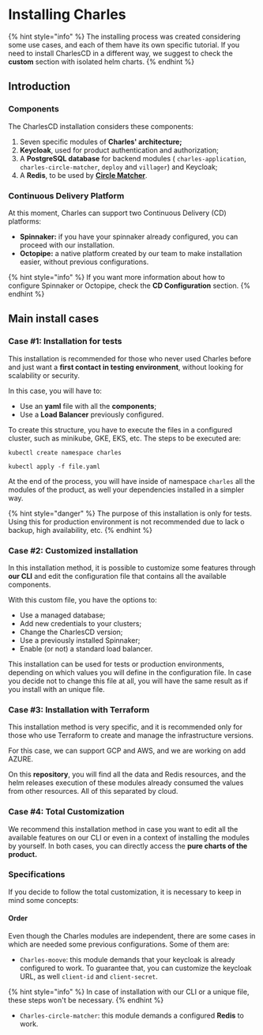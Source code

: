 # Installing Charles

{% hint style="info" %}
The installing process was created considering some use cases, and each of them have its own specific tutorial. If you need to install CharlesCD in a different way, we suggest to check the **custom** section with isolated helm charts.
{% endhint %}

## Introduction

### Components

The CharlesCD installation considers these components:

1. Seven specific modules of **Charles' architecture;** 
2. **Keycloak**, used for product authentication and authorization;
3. A **PostgreSQL database** for backend modules \( `charles-application`, `charles-circle-matcher`, `deploy` and `villager`\) and Keycloak;
4. A **Redis**, to be used by [**Circle Matcher**](https://docs.charlescd.io/referencia/circle-matcher). 

### Continuous Delivery Platform

At this moment, Charles can support two Continuous Delivery \(CD\) platforms:

* **Spinnaker:** if you have your spinnaker already configured, you can proceed with our installation.  
* **Octopipe:** a native platform created by our team to make installation easier, without previous configurations. 

{% hint style="info" %}
If you want more information about how to configure Spinnaker or Octopipe, check the **CD Configuration** section.
{% endhint %}

## Main install cases

### Case \#1: Installation for tests

This installation is recommended for those who never used Charles before and just want a **first contact in testing environment**, without looking for scalability or security.

In this case, you will have to:

* Use an **yaml** file with all the **components**;
* Use a **Load Balancer** previously configured.

To create this structure, you have to execute the files in a configured cluster, such as minikube, GKE, EKS, etc. The steps to be executed are:

```text
kubectl create namespace charles

kubectl apply -f file.yaml
```

At the end of the process, you will have inside of namespace `charles` all the modules of the product, as well your dependencies installed in a simpler way.

{% hint style="danger" %}
The purpose of this installation is only for tests. Using this for production environment is not recommended due to lack o backup, high availability, etc.
{% endhint %}

### Case \#2: Customized installation

In this installation method, it is possible to customize some features through **our CLI** and edit the configuration file that contains all the available components.

With this custom file, you have the options to:

* Use a managed database; 
* Add new credentials to your clusters;
* Change the CharlesCD version;
* Use a previously installed Spinnaker;
* Enable \(or not\) a standard load balancer.

This installation can be used for tests or production environments, depending on which values you will define in the configuration file. In case you decide not to change this file at all, you will have the same result as if you install with an unique file.

### Case \#3: Installation with Terraform

This installation method is very specific, and it is recommended only for those who use Terraform to create and manage the infrastructure versions.

For this case, we can support GCP and AWS, and we are working on add AZURE.

On this **repository**, you will find all the data and Redis resources, and the helm releases execution of these modules already consumed the values from other resources. All of this separated by cloud.

### Case \#4: Total Customization

We recommend this installation method in case you want to edit all the available features on our CLI or even in a context of installing the modules by yourself. In both cases, you can directly access the **pure charts of the product.**

### Specifications

If you decide to follow the total customization, it is necessary to keep in mind some concepts:

#### **Order**

Even though the Charles modules are independent, there are some cases in which are needed some previous configurations. Some of them are:

* `Charles-moove`: this module demands that your keycloak is already configured to work. To guarantee that, you can customize the keycloak URL, as well `client-id` and `client-secret`. 

{% hint style="info" %}
In case of installation with our CLI or a unique file, these steps won't be necessary.
{% endhint %}

* `Charles-circle-matcher`: this module demands a configured **Redis** to work.

